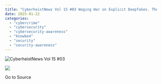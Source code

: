 ```yaml
---
title: "CyberheistNews Vol 15 #03 Waging War on Explicit Deepfakes. The Real Problem Behind the UK Crackdown."
date: 2025-01-22
categories: 
  - "cybercrime"
  - "cybersecurity"
  - "cybersecurity-awareness"
  - "knowbe4"
  - "security"
  - "security-awareness"
---
```


![CyberheistNews Vol 15 #03](https://blog.knowbe4.com/hubfs/CHN-Social.jpg)

![](https://track.hubspot.com/__ptq.gif?a=241394&k=14&r=https%3A%2F%2Fblog.knowbe4.com%2Fcyberheistnews-vol-14-03-waging-war-on-explicit-deepfakes-the-real-problem-behind-the-uk-crackdown&bu=https%253A%252F%252Fblog.knowbe4.com&bvt=rss)

Go to Source
